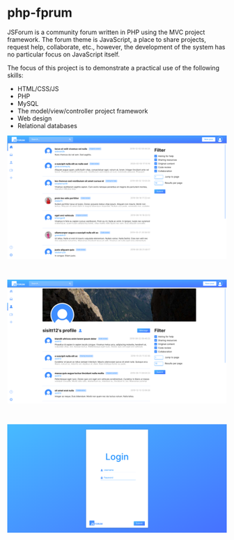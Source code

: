 # php-fprum

JSForum is a community forum written in PHP using the MVC project framework. The forum theme is JavaScript, a place to share projects, request help, collaborate, etc., however, the development of the system has no particular focus on JavaScript itself. 

The focus of this project is to demonstrate a practical use of the following skills:
* HTML/CSS/JS
* PHP
* MySQL
* The model/view/controller project framework
* Web design
* Relational databases

<kbd>
    <img src="https://raw.githubusercontent.com/barjoco/php-forum/master/preview.png">
</kbd>

&nbsp;

<kbd>
    <img src="https://raw.githubusercontent.com/barjoco/php-forum/master/preview2.png">
</kbd>

&nbsp;

<kbd>
    <img src="https://raw.githubusercontent.com/barjoco/php-forum/master/preview3.png">
</kbd>